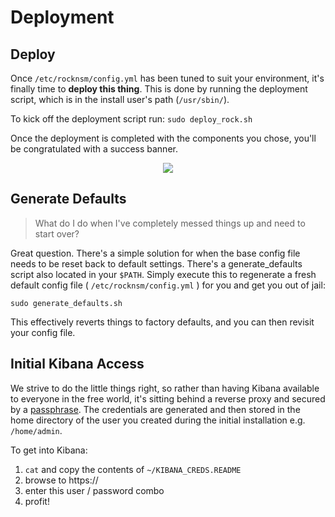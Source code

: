 # Deployment

## Deploy
Once `/etc/rocknsm/config.yml` has been tuned to suit your environment, it's
finally time to **deploy this thing**.  This is done by running the deployment
script, which is in the install user's path (`/usr/sbin/`).

<!-- ```
/usr/sbin/
├── ...
├── deploy_rock.sh.sh
├── ...
``` -->

To kick off the deployment script run:  `sudo deploy_rock.sh`  

Once the deployment is completed with the components you chose, you'll be
congratulated with a success banner.  

<p align="center">
<img src="../../img/install_banner.png">
</p>
<!-- <p align="center">
<a href="https://asciinema.org/a/2rS2u1fJzhaNVtkuKWgqd5BQl" target="\_blank"><img src="https://asciinema.org/a/2rS2u1fJzhaNVtkuKWgqd5BQl.png" width="469"/></a>
</p>   -->


## Generate Defaults
> What do I do when I've completely messed things up and need to start over?

Great question.  There's a simple solution for when the base config file needs
to be reset back to default settings. There's a generate_defaults script also
located in your `$PATH`. Simply execute this to regenerate a fresh default
config file ( `/etc/rocknsm/config.yml` ) for you and get you out of jail:  

`sudo generate_defaults.sh`  

This effectively reverts things to factory defaults, and you can then revisit
your config file.  


## Initial Kibana Access
We strive to do the little things right, so rather than having Kibana available
to everyone in the free world, it's sitting behind a reverse proxy and secured
by a [passphrase](https://xkcd.com/936/).  The credentials are generated and
then stored in the home directory of the user you created during the initial
installation e.g. `/home/admin`.

To get into Kibana:  

1. `cat` and copy the contents of `~/KIBANA_CREDS.README`
1. browse to https://<MANAGEMENT-IP>
1. enter this user / password combo
1. profit!
